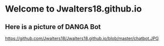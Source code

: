 # Welcome to Jwalters18.github.io
## **Here is a picture of DANGA Bot**
https://github.com/Jwalters18/Jwalters18.github.io/blob/master/chatbot.JPG

